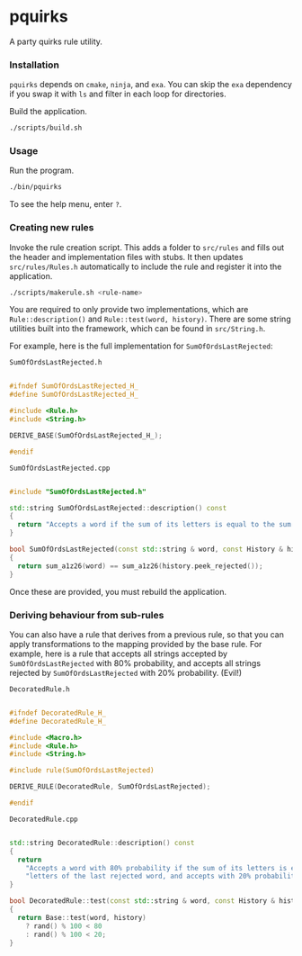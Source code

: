 # pquirks

A party quirks rule utility.

### Installation

`pquirks` depends on `cmake`, `ninja`, and `exa`. You can skip the `exa` dependency if you swap it with `ls` and 
filter in each loop for directories.

Build the application.

```sh
./scripts/build.sh
```

### Usage

Run the program.

```sh 
./bin/pquirks
```

To see the help menu, enter `?`.

### Creating new rules

Invoke the rule creation script. This adds a folder to `src/rules` and fills out the header and implementation
files with stubs. It then updates `src/rules/Rules.h` automatically to include the rule and register it into
the application.

```sh
./scripts/makerule.sh <rule-name>
```

You are required to only provide two implementations, which are `Rule::description()` and `Rule::test(word, history)`.
There are some string utilities built into the framework, which can be found in `src/String.h`.

For example, here is the full implementation for `SumOfOrdsLastRejected`:

`SumOfOrdsLastRejected.h`

```c++

#ifndef SumOfOrdsLastRejected_H_
#define SumOfOrdsLastRejected_H_

#include <Rule.h>
#include <String.h>

DERIVE_BASE(SumOfOrdsLastRejected_H_);

#endif

```

`SumOfOrdsLastRejected.cpp`

```c++

#include "SumOfOrdsLastRejected.h"

std::string SumOfOrdsLastRejected::description() const
{
  return "Accepts a word if the sum of its letters is equal to the sum of the letters of the last rejected word.";
}

bool SumOfOrdsLastRejected(const std::string & word, const History & history) const
{
  return sum_a1z26(word) == sum_a1z26(history.peek_rejected());
}

```

Once these are provided, you must rebuild the application.

### Deriving behaviour from sub-rules

You can also have a rule that derives from a previous rule, so that you can apply transformations to the mapping
provided by the base rule. For example, here is a rule that accepts all strings accepted by `SumOfOrdsLastRejected`
with 80% probability, and accepts all strings rejected by `SumOfOrdsLastRejected` with 20% probability. (Evil!)

`DecoratedRule.h`

```c++

#ifndef DecoratedRule_H_
#define DecoratedRule_H_

#include <Macro.h>
#include <Rule.h>
#include <String.h>

#include rule(SumOfOrdsLastRejected)

DERIVE_RULE(DecoratedRule, SumOfOrdsLastRejected);

#endif

```

`DecoratedRule.cpp`

```c++ 

std::string DecoratedRule::description() const
{
  return 
    "Accepts a word with 80% probability if the sum of its letters is equal to the sum of the " 
    "letters of the last rejected word, and accepts with 20% probability otherwise.";
}

bool DecoratedRule::test(const std::string & word, const History & history) const
{
  return Base::test(word, history)
    ? rand() % 100 < 80
    : rand() % 100 < 20;
}

```
